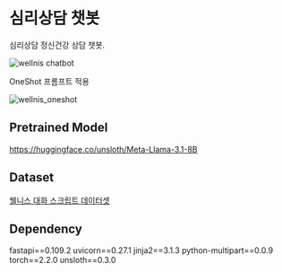 # 심리상담 챗봇

심리상담 정신건강 상담 챗봇.

![wellnis chatbot](https://github.com/user-attachments/assets/b4daadd8-70d0-43b0-b151-03e4097e648e)

OneShot 프롬프트 적용

![wellnis_oneshot](https://github.com/user-attachments/assets/bbc4c071-99df-4dc8-a144-232e264e8f6a)


## Pretrained Model

https://huggingface.co/unsloth/Meta-Llama-3.1-8B

## Dataset

[웰니스 대화 스크립트 데이터셋](https://aihub.or.kr/opendata/keti-data/recognition-laguage/KETI-02-006)

## Dependency

fastapi==0.109.2
uvicorn==0.27.1
jinja2==3.1.3
python-multipart==0.0.9
torch==2.2.0
unsloth==0.3.0 




